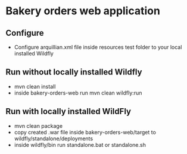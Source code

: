 # Bakery orders web application

## Configure
- Configure arquillian.xml file inside resources test folder to your local installed Wildfly

## Run without locally installed Wildfly
- mvn clean install
- inside bakery-orders-web run mvn clean wildfly:run

## Run with locally installed WildFly
- mvn clean package
- copy created .war file inside bakery-orders-web/target to wildfly/standalone/deployments
- inside wildfly/bin run standalone.bat or standalone.sh
